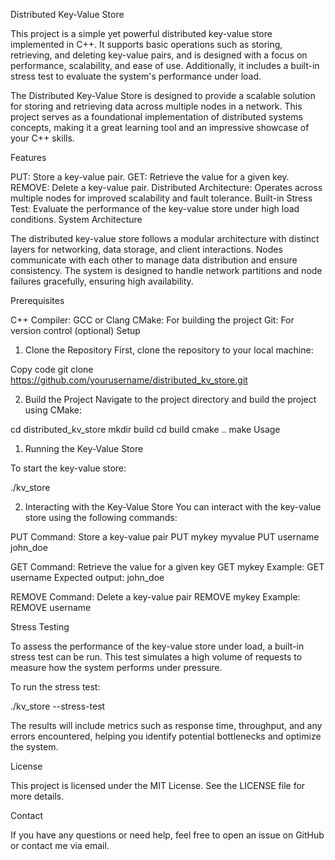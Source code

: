 Distributed Key-Value Store

This project is a simple yet powerful distributed key-value store implemented in C++. It supports basic operations such as storing, retrieving, and deleting key-value pairs, and is designed with a focus on performance, scalability, and ease of use. Additionally, it includes a built-in stress test to evaluate the system's performance under load.

The Distributed Key-Value Store is designed to provide a scalable solution for storing and retrieving data across multiple nodes in a network. This project serves as a foundational implementation of distributed systems concepts, making it a great learning tool and an impressive showcase of your C++ skills.

Features

PUT: Store a key-value pair.
GET: Retrieve the value for a given key.
REMOVE: Delete a key-value pair.
Distributed Architecture: Operates across multiple nodes for improved scalability and fault tolerance.
Built-in Stress Test: Evaluate the performance of the key-value store under high load conditions.
System Architecture

The distributed key-value store follows a modular architecture with distinct layers for networking, data storage, and client interactions. Nodes communicate with each other to manage data distribution and ensure consistency. The system is designed to handle network partitions and node failures gracefully, ensuring high availability.

Prerequisites

C++ Compiler: GCC or Clang
CMake: For building the project
Git: For version control (optional)
Setup

1. Clone the Repository
First, clone the repository to your local machine:

Copy code
git clone https://github.com/yourusername/distributed_kv_store.git

2. Build the Project
Navigate to the project directory and build the project using CMake:

cd distributed_kv_store
mkdir build
cd build
cmake ..
make
Usage

1. Running the Key-Value Store

To start the key-value store:

./kv_store

2. Interacting with the Key-Value Store
You can interact with the key-value store using the following commands:

PUT Command: Store a key-value pair
PUT mykey myvalue
PUT username john_doe

GET Command: Retrieve the value for a given key
GET mykey
Example:
GET username
Expected output:
john_doe

REMOVE Command: Delete a key-value pair
REMOVE mykey
Example:
REMOVE username

Stress Testing

To assess the performance of the key-value store under load, a built-in stress test can be run. This test simulates a high volume of requests to measure how the system performs under pressure.

To run the stress test:

./kv_store --stress-test

The results will include metrics such as response time, throughput, and any errors encountered, helping you identify potential bottlenecks and optimize the system.

License

This project is licensed under the MIT License. See the LICENSE file for more details.

Contact

If you have any questions or need help, feel free to open an issue on GitHub or contact me via email.
